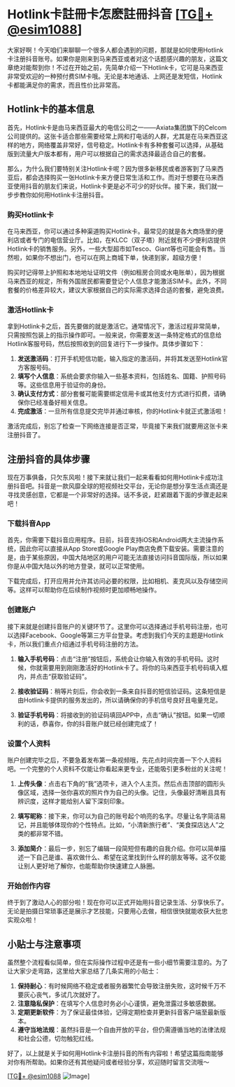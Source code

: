# Hotlink卡註冊卡怎麽註冊抖音 [[TG💪+ @esim1088](https://t.me/s/esim1088)]

大家好啊！今天咱们来聊聊一个很多人都会遇到的问题，那就是如何使用Hotlink卡注册抖音账号。如果你是刚来到马来西亚或者对这个话题感兴趣的朋友，这篇文章绝对能帮到你！不过在开始之前，先简单介绍一下Hotlink卡，它可是马来西亚非常受欢迎的一种预付费SIM卡哦。无论是本地通话、上网还是发短信，Hotlink卡都能满足你的需求，而且性价比非常高。

## Hotlink卡的基本信息

首先，Hotlink卡是由马来西亚最大的电信公司之一——Axiata集团旗下的Celcom公司提供的。这张卡适合那些需要经常上网和打电话的人群，尤其是在马来西亚这样的地方，网络覆盖非常好，信号稳定。Hotlink卡有多种套餐可以选择，从基础版到流量大户版本都有，用户可以根据自己的需求选择最适合自己的套餐。

那么，为什么我们要特别关注Hotlink卡呢？因为很多新移民或者游客到了马来西亚后，都会选择购买一张Hotlink卡来方便日常生活和工作。而对于想要在马来西亚使用抖音的朋友们来说，Hotlink卡更是必不可少的好伙伴。接下来，我们就一步步教你如何用Hotlink卡注册抖音。

### 购买Hotlink卡

在马来西亚，你可以通过多种渠道购买Hotlink卡。最常见的就是各大商场里的便利店或者专门的电信营业厅。比如，在KLCC（双子塔）附近就有不少便利店提供Hotlink卡的销售服务。另外，一些大型超市如Tesco、Giant等也可能会有售。当然啦，如果你不想出门，也可以在网上商城下单，快递到家，超级方便！

购买时记得带上护照和本地地址证明文件（例如租房合同或水电账单），因为根据马来西亚的规定，所有外国居民都需要登记个人信息才能激活SIM卡。此外，不同套餐的价格差异较大，建议大家根据自己的实际需求选择合适的套餐，避免浪费。

### 激活Hotlink卡

拿到Hotlink卡之后，首先要做的就是激活它。通常情况下，激活过程非常简单，只需按照包装上的指示操作即可。一般来说，你需要发送一条特定格式的信息给Hotlink客服号码，然后按照收到的回复进行下一步操作。具体步骤如下：

1. **发送激活码**：打开手机短信功能，输入指定的激活码，并将其发送至Hotlink官方客服号码。
2. **填写个人信息**：系统会要求你输入一些基本资料，包括姓名、国籍、护照号码等。这些信息用于验证你的身份。
3. **确认支付方式**：部分套餐可能需要绑定信用卡或其他支付方式进行扣费，请确保你已经准备好相关信息。
4. **完成激活**：一旦所有信息提交完毕并通过审核，你的Hotlink卡就正式激活啦！

激活完成后，别忘了检查一下网络连接是否正常，毕竟接下来我们就要用这张卡来注册抖音了。

## 注册抖音的具体步骤

现在万事俱备，只欠东风啦！接下来就让我们一起来看看如何用Hotlink卡成功注册抖音吧。抖音是一款风靡全球的短视频社交平台，无论你是想分享生活点滴还是寻找灵感创意，它都是一个非常好的选择。话不多说，赶紧跟着下面的步骤走起来吧！

### 下载抖音App

首先，你需要下载抖音应用程序。目前，抖音支持iOS和Android两大主流操作系统，因此你可以直接从App Store或Google Play商店免费下载安装。需要注意的是，由于某些原因，中国大陆地区的用户可能无法直接访问抖音国际版，所以如果你是从中国大陆以外的地方登录，就可以正常使用。

下载完成后，打开应用并允许其访问必要的权限，比如相机、麦克风以及存储空间等。这样可以帮助你在后续制作视频时更加顺畅地操作。

### 创建账户

接下来就是创建抖音账户的关键环节了。这里你可以选择通过手机号码注册，也可以选择Facebook、Google等第三方平台登录。考虑到我们今天的主题是Hotlink卡，所以我们重点介绍通过手机号码注册的方法。

1. **输入手机号码**：点击“注册”按钮后，系统会让你输入有效的手机号码。这时候，你就需要用到刚刚激活好的Hotlink卡了。将你的马来西亚手机号码填入框内，并点击“获取验证码”。
   
2. **接收验证码**：稍等片刻后，你会收到一条来自抖音的短信验证码。这条短信是由Hotlink卡提供的服务发出的，所以请确保你的手机信号良好且电量充足。

3. **验证手机号码**：将接收到的验证码填回APP中，点击“确认”按钮。如果一切顺利的话，恭喜你，你的抖音账户就已经创建完成了！

### 设置个人资料

账户创建完毕之后，不要急着发布第一条视频哦，先花点时间完善一下个人资料吧。一个完整的个人资料不仅能让你看起来更专业，还能吸引更多粉丝的关注呢！

1. **上传头像**：点击右下角的“我”选项卡，进入个人主页。然后点击顶部的圆形头像区域，选择一张你喜欢的照片作为自己的头像。记住，头像最好清晰且具有辨识度，这样才能给别人留下深刻印象。

2. **填写昵称**：接下来，你可以为自己的账号起个响亮的名字。尽量让名字简洁易记，并且能够体现你的个性特点。比如，“小清新旅行者”、“美食探店达人”之类的都非常不错。

3. **添加简介**：最后一步，别忘了编辑一段简短但有趣的自我介绍。你可以简单描述一下自己是谁、喜欢做什么、希望在这里找到什么样的朋友等等。这不仅能让别人更好地了解你，也能帮助你快速建立人脉圈。

### 开始创作内容

终于到了激动人心的部分啦！现在你可以正式开始用抖音记录生活、分享快乐了。无论是拍摄日常琐事还是展示才艺技能，只要用心去做，相信很快就能收获大批忠实观众啦！

## 小贴士与注意事项

虽然整个流程看似简单，但在实际操作过程中还是有一些小细节需要注意的。为了让大家少走弯路，这里给大家总结了几条实用的小贴士：

1. **保持耐心**：有时候网络不稳定或者服务器繁忙会导致注册失败，这时候千万不要灰心丧气，多试几次就好了。
2. **注意隐私保护**：在填写个人信息时务必小心谨慎，避免泄露过多敏感数据。
3. **定期更新软件**：为了保证最佳体验，记得定期检查并更新抖音客户端至最新版本。
4. **遵守当地法规**：虽然抖音是一个自由开放的平台，但仍需遵循当地的法律法规和社会公德，切勿触犯红线。

好了，以上就是关于如何用Hotlink卡注册抖音的所有内容啦！希望这篇指南能够对你有所帮助。如果你还有其他疑问或者经验分享，欢迎随时留言交流哦～

[[TG💪+ @esim1088](https://t.me/s/esim1088) ![Image](https://i.postimg.cc/4NQfJmqS/Snipaste-2025-05-13-00-14-12.png)]
